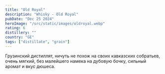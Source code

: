 ```yaml
---
title: "Old Royal"
description: "Whisky - Old Royal"
pubDate: "Dec 25 2024"
heroImage: "/src/static/images/oldroyal.webp"
rating: 6
distillery: ""
country: "GE"
tags: ["distillate", "grain"]
---
```


Грузинский дистиллят, ничуть не похож на своих кавказских собратьев, очень мягкий, без малейшего намека на дубовую бочку, сильный аромат и вкус дюшеса.
